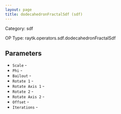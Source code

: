 ```yaml
---
layout: page
title: dodecahedronFractalSdf (sdf)
---
```


Category: sdf

OP Type: raytk.operators.sdf.dodecahedronFractalSdf

## Parameters

* `Scale` - 
* `Phi` - 
* `Bailout` - 
* `Rotate 1` - 
* `Rotate Axis 1` - 
* `Rotate 2` - 
* `Rotate Axis 2` - 
* `Offset` - 
* `Iterations` -
